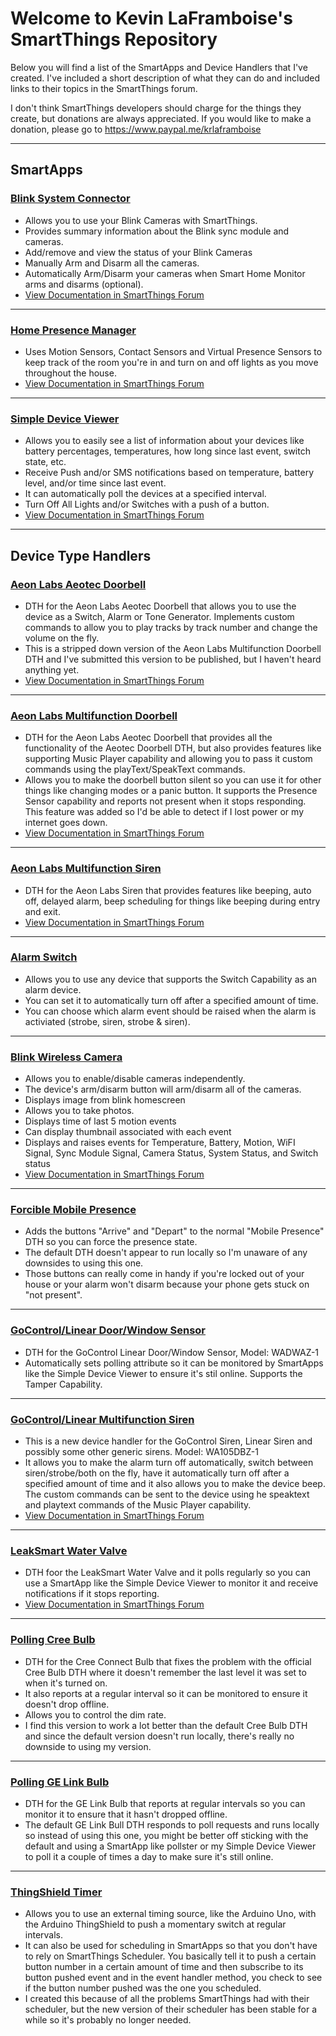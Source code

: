 <a name="ReadMeAnchor"></a>
<h1>Welcome to Kevin LaFramboise's SmartThings Repository</h1>

Below you will find a list of the SmartApps and Device Handlers that I've created.  I've included a short description of what they can do and included links to their topics in the SmartThings forum.

I don't think SmartThings developers should charge for the things they create, but donations are always appreciated.  If you would like to make a donation, please go to https://www.paypal.me/krlaframboise

<hr />

<h2>SmartApps</h2>

<h3><a href="https://github.com/krlaframboise/SmartThings/blob/master/smartapps/krlaframboise/blink-system-connector.src/blink-system-connector.groovy">Blink System Connector</a></h3>

<ul>
<li>Allows you to use your Blink Cameras with SmartThings.<br /></li>
<li>Provides summary information about the Blink sync module and cameras.<br /></li>

<li>Add/remove and view the status of your Blink Cameras<br /></li>

<li>Manually Arm and Disarm all the cameras.<br /></li>

<li>Automatically Arm/Disarm your cameras when Smart Home Monitor arms and disarms (optional).<br /></li>

<li><a href="https://community.smartthings.com/t/release-blink-camera-device-handler-smartapp/44100?u=krlaframboise">View Documentation in SmartThings Forum</a></li>
</ul>

<hr />

<h3><a href="https://github.com/krlaframboise/SmartThings/blob/master/smartapps/krlaframboise/home-presence-manager.src/home-presence-manager.groovy">Home Presence Manager</a></h3>
<ul>
<li>Uses Motion Sensors, Contact Sensors and Virtual Presence Sensors to keep track of the room you're in and turn on and off lights as you move throughout the house.<br /></li>

<li><a href="https://community.smartthings.com/t/release-home-presence-manager/48449?u=krlaframboise">View Documentation in SmartThings Forum</a></li>
</ul>

<hr />

<h3><a href="https://github.com/krlaframboise/SmartThings/blob/master/smartapps/krlaframboise/simple-device-viewer.src/simple-device-viewer.groovy">Simple Device Viewer</a></h3>

<ul>
<li>Allows you to easily see a list of information about your devices like battery percentages, temperatures, how long since last event, switch state, etc.<br /></li>

<li>Receive Push and/or SMS notifications based on temperature, battery level, and/or time since last event.<br /></li>

<li>It can automatically poll the devices at a specified interval.<br /></li>

<li>Turn Off All Lights and/or Switches with a push of a button.<br /></li>

<li><a href="https://community.smartthings.com/t/release-simple-device-viewer/42481?u=krlaframboise">View Documentation in SmartThings Forum</a><br /></li>
</ul>

<hr />

<h2>Device Type Handlers</h2>

<h3><a href="https://github.com/krlaframboise/SmartThings/tree/master/devicetypes/krlaframboise/aeotec-doorbell.src">Aeon Labs Aeotec Doorbell</a></h3>

<ul>
<li>DTH for the Aeon Labs Aeotec Doorbell that allows you to use the device as a Switch, Alarm or Tone Generator. Implements custom commands to allow you to play tracks by track number and change the volume on the fly.<br /></li>

<li>This is a stripped down version of the Aeon Labs Multifunction Doorbell DTH and I've submitted this version to be published, but I haven't heard anything yet.<br /></li>

<li><a href="https://community.smartthings.com/t/release-aeon-labs-aeotec-doorbell/39166?u=krlaframboise">View Documentation in SmartThings Forum</a></li>
</ul>

<hr />

<h3><a href="https://github.com/krlaframboise/SmartThings/tree/master/devicetypes/krlaframboise/aeon-labs-multifunction-doorbell.src">Aeon Labs Multifunction Doorbell</a></h3>

<ul>
<li>DTH for the Aeon Labs Aeotec Doorbell that provides all the functionality of the Aeotec Doorbell DTH, but also provides features like supporting Music Player capability and allowing you to pass it custom commands using the playText/SpeakText commands.<br /></li>
<li>Allows you to make the doorbell button silent so you can use it for other things like changing modes or a panic button.  It supports the Presence Sensor capability and reports not present when it stops responding.  This feature was added so I'd be able to detect if I lost power or my internet goes down.<br /></li>

<li><a href="https://community.smartthings.com/t/release-aeon-labs-aeotec-doorbell/39166?u=krlaframboise">View Documentation in SmartThings Forum</a></li>
</ul>

<hr />

<h3><a href="https://github.com/krlaframboise/SmartThings/tree/master/devicetypes/krlaframboise/aeon-labs-multifunction-siren.src">Aeon Labs Multifunction Siren</a></h3>

<ul>
<li>DTH for the Aeon Labs Siren that provides features like beeping, auto off, delayed alarm, beep scheduling for things like beeping during entry and exit.<br /></li>
<li><a href="https://community.smartthings.com/t/release-aeon-labs-multifunction-siren/40652?u=krlaframboise">View Documentation in SmartThings Forum</a><br /></li>
</ul>

<hr />

<h3><a href="https://github.com/krlaframboise/SmartThings/tree/master/devicetypes/krlaframboise/alarm-switch.src">Alarm Switch</a></h3>
<ul>
<li>Allows you to use any device that supports the Switch Capability as an alarm device.<br /></li>
<li>You can set it to automatically turn off after a specified amount of time.<br /></li>
<li>You can choose which alarm event should be raised when the alarm is activiated (strobe, siren, strobe & siren).</li>
</ul>

<hr />

<h3><a href="https://github.com/krlaframboise/SmartThings/tree/master/devicetypes/krlaframboise/blink-wireless-camera.src">Blink Wireless Camera</a></h3>

<ul>
<li>Allows you to enable/disable cameras independently.<br /></li>

<li>The device's arm/disarm button will arm/disarm all of the cameras.<br /></li>

<li>Displays image from blink homescreen<br /></li>

<li>Allows you to take photos.<br /></li>

<li>Displays time of last 5 motion events<br /></li>

<li>Can display thumbnail associated with each event<br /></li>

<li>Displays and raises events for Temperature, Battery, Motion, WiFI Signal, Sync Module Signal, Camera Status, System Status, and Switch status<br /></li>


<li><a href="https://community.smartthings.com/t/release-blink-camera-device-handler-smartapp/44100?u=krlaframboise">View Documentation in SmartThings Forum</a></li>
</ul>


<hr />
<h3><a href="https://github.com/krlaframboise/SmartThings/blob/master/devicetypes/krlaframboise/forcible-mobile-presence.src/forcible-mobile-presence.groovy">Forcible Mobile Presence</a></h3>
<ul>
<li>Adds the buttons "Arrive" and "Depart" to the normal "Mobile Presence" DTH so you can force the presence state.</li>
<li>The default DTH doesn't appear to run locally so I'm unaware of any downsides to using this one.</li>
<li>Those buttons can really come in handy if you're locked out of your house or your alarm won't disarm because your phone gets stuck on "not present".</li>
</ul>


<hr />
<h3><a href="https://github.com/krlaframboise/SmartThings/tree/master/devicetypes/krlaframboise/gocontrol-contact-sensor.src">GoControl/Linear Door/Window Sensor</a></h3>

<ul>
<li>DTH for the GoControl Linear Door/Window Sensor, Model: WADWAZ-1<br /></li>
<li>Automatically sets polling attribute so it can be monitored by SmartApps like the Simple Device Viewer to ensure it's stil online.
Supports the Tamper Capability.</li>
</ul>

<hr />

<h3><a href="https://github.com/krlaframboise/SmartThings/tree/master/devicetypes/krlaframboise/gocontrol-multifunction-siren.src">GoControl/Linear Multifunction Siren</a></h3>

<ul>
<li>This is a new device handler for the GoControl Siren, Linear Siren and possibly some other generic sirens. Model: WA105DBZ-1<br /></li>

<li>It allows you to make the alarm turn off automatically, switch between siren/strobe/both on the fly, have it automatically turn off after a specified amount of time and it also allows you to make the device beep.  The custom commands can be sent to the device using he speaktext and playtext commands of the Music Player capability.<br /></li>
<li><a href="https://community.smartthings.com/t/release-gocontrol-siren-linear-siren/47024?u=krlaframboise">View Documentation in SmartThings Forum</a></li>
</ul>

<hr />

<h3><a href="https://github.com/krlaframboise/SmartThings/blob/master/devicetypes/krlaframboise/leaksmart-water-valve.src/leaksmart-water-valve.groovy">LeakSmart Water Valve</a></h3>

<ul>
<li>DTH foor the LeakSmart Water Valve and it polls regularly so you can use a SmartApp like the Simple Device Viewer to monitor it and receive notifications if it stops reporting.<br /></li>
<li><a href="https://community.smartthings.com/t/release-leaksmart-water-valve/48669?u=krlaframboise">View Documentation in SmartThings Forum</a><br /></li>
</ul>

<hr />

<h3><a href="https://github.com/krlaframboise/SmartThings/tree/master/devicetypes/krlaframboise/polling-cree-bulb.src">Polling Cree Bulb</a></h3>
<ul>
<li>DTH for the Cree Connect Bulb that fixes the problem with the official Cree Bulb DTH where it doesn't remember the last level it was set to when it's turned on.<br /></li>
<li>It also reports at a regular interval so it can be monitored to ensure it doesn't drop offline.<br /></li>
<li>Allows you to control the dim rate.</li>
<li>I find this version to work a lot better than the default Cree Bulb DTH and since the default version doesn't run locally, there's really no downside to using my version.</li>
</ul>

<hr />

<h3><a href="https://github.com/krlaframboise/SmartThings/tree/master/devicetypes/krlaframboise/polling-ge-link-bulb.src">Polling GE Link Bulb</a></h3>
<ul>
<li>DTH for the GE Link Bulb that reports at regular intervals so you can monitor it to ensure that it hasn't dropped offline.</li>
<li>The default GE Link Bull DTH responds to poll requests and runs locally so instead of using this one, you might be better off sticking with the default and using a SmartApp like pollster or my Simple Device Viewer to poll it a couple of times a day to make sure it's still online.</li> 
</ul>

<hr />

<h3><a href="https://github.com/krlaframboise/SmartThings/tree/master/devicetypes/krlaframboise/thingshield-timer.src">ThingShield Timer</a></h3>

<ul>
<li>Allows you to use an external timing source, like the Arduino Uno, with the Arduino ThingShield to push a momentary switch at regular intervals.<br /> </li>
<li>It can also be used for scheduling in SmartApps so that you don't have to rely on SmartThings Scheduler.  You basically tell it to push a certain button number in a certain amount of time and then subscribe to its button pushed event and in the event handler method, you check to see if the button number pushed was the one you scheduled.<br /> </li>
<li>I created this because of all the problems SmartThings had with their scheduler, but the new version of their scheduler has been stable for a while so it's probably no longer needed.</li>
</ul>
